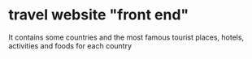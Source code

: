 # travel website "front end" 
It contains some countries and the most famous tourist places, hotels, activities and foods for each country
